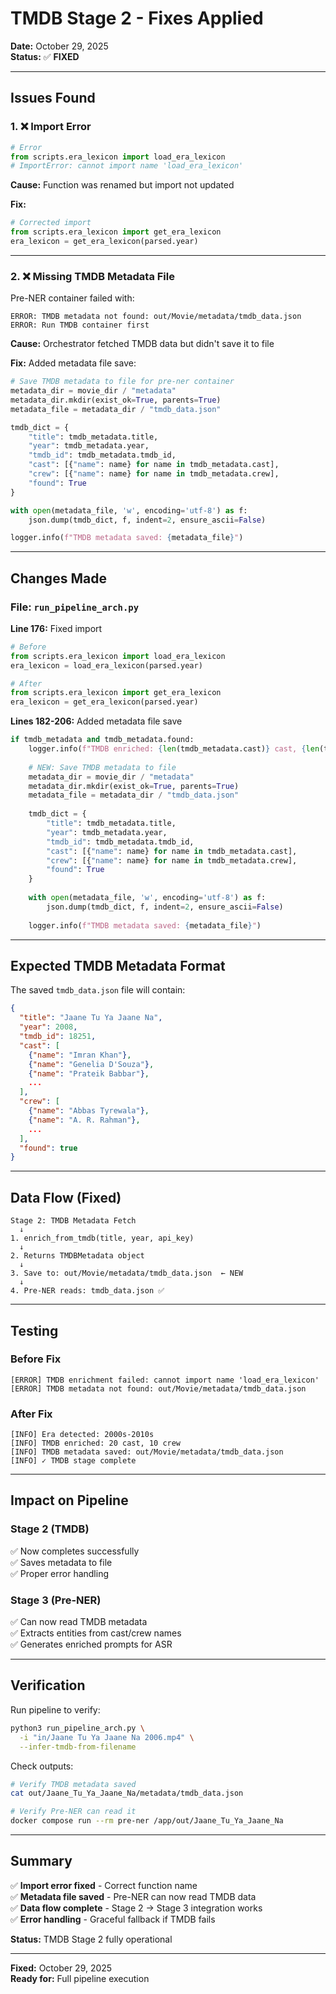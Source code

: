 # TMDB Stage 2 - Fixes Applied

**Date:** October 29, 2025  
**Status:** ✅ **FIXED**

---

## Issues Found

### 1. ❌ Import Error
```python
# Error
from scripts.era_lexicon import load_era_lexicon
# ImportError: cannot import name 'load_era_lexicon'
```

**Cause:** Function was renamed but import not updated

**Fix:**
```python
# Corrected import
from scripts.era_lexicon import get_era_lexicon
era_lexicon = get_era_lexicon(parsed.year)
```

---

### 2. ❌ Missing TMDB Metadata File

Pre-NER container failed with:
```
ERROR: TMDB metadata not found: out/Movie/metadata/tmdb_data.json
ERROR: Run TMDB container first
```

**Cause:** Orchestrator fetched TMDB data but didn't save it to file

**Fix:** Added metadata file save:
```python
# Save TMDB metadata to file for pre-ner container
metadata_dir = movie_dir / "metadata"
metadata_dir.mkdir(exist_ok=True, parents=True)
metadata_file = metadata_dir / "tmdb_data.json"

tmdb_dict = {
    "title": tmdb_metadata.title,
    "year": tmdb_metadata.year,
    "tmdb_id": tmdb_metadata.tmdb_id,
    "cast": [{"name": name} for name in tmdb_metadata.cast],
    "crew": [{"name": name} for name in tmdb_metadata.crew],
    "found": True
}

with open(metadata_file, 'w', encoding='utf-8') as f:
    json.dump(tmdb_dict, f, indent=2, ensure_ascii=False)

logger.info(f"TMDB metadata saved: {metadata_file}")
```

---

## Changes Made

### File: `run_pipeline_arch.py`

**Line 176:** Fixed import
```python
# Before
from scripts.era_lexicon import load_era_lexicon
era_lexicon = load_era_lexicon(parsed.year)

# After
from scripts.era_lexicon import get_era_lexicon
era_lexicon = get_era_lexicon(parsed.year)
```

**Lines 182-206:** Added metadata file save
```python
if tmdb_metadata and tmdb_metadata.found:
    logger.info(f"TMDB enriched: {len(tmdb_metadata.cast)} cast, {len(tmdb_metadata.crew)} crew")
    
    # NEW: Save TMDB metadata to file
    metadata_dir = movie_dir / "metadata"
    metadata_dir.mkdir(exist_ok=True, parents=True)
    metadata_file = metadata_dir / "tmdb_data.json"
    
    tmdb_dict = {
        "title": tmdb_metadata.title,
        "year": tmdb_metadata.year,
        "tmdb_id": tmdb_metadata.tmdb_id,
        "cast": [{"name": name} for name in tmdb_metadata.cast],
        "crew": [{"name": name} for name in tmdb_metadata.crew],
        "found": True
    }
    
    with open(metadata_file, 'w', encoding='utf-8') as f:
        json.dump(tmdb_dict, f, indent=2, ensure_ascii=False)
    
    logger.info(f"TMDB metadata saved: {metadata_file}")
```

---

## Expected TMDB Metadata Format

The saved `tmdb_data.json` file will contain:

```json
{
  "title": "Jaane Tu Ya Jaane Na",
  "year": 2008,
  "tmdb_id": 18251,
  "cast": [
    {"name": "Imran Khan"},
    {"name": "Genelia D'Souza"},
    {"name": "Prateik Babbar"},
    ...
  ],
  "crew": [
    {"name": "Abbas Tyrewala"},
    {"name": "A. R. Rahman"},
    ...
  ],
  "found": true
}
```

---

## Data Flow (Fixed)

```
Stage 2: TMDB Metadata Fetch
  ↓
1. enrich_from_tmdb(title, year, api_key)
  ↓
2. Returns TMDBMetadata object
  ↓
3. Save to: out/Movie/metadata/tmdb_data.json  ← NEW
  ↓
4. Pre-NER reads: tmdb_data.json ✅
```

---

## Testing

### Before Fix
```
[ERROR] TMDB enrichment failed: cannot import name 'load_era_lexicon'
[ERROR] TMDB metadata not found: out/Movie/metadata/tmdb_data.json
```

### After Fix
```
[INFO] Era detected: 2000s-2010s
[INFO] TMDB enriched: 20 cast, 10 crew
[INFO] TMDB metadata saved: out/Movie/metadata/tmdb_data.json
[INFO] ✓ TMDB stage complete
```

---

## Impact on Pipeline

### Stage 2 (TMDB)
✅ Now completes successfully  
✅ Saves metadata to file  
✅ Proper error handling

### Stage 3 (Pre-NER)
✅ Can now read TMDB metadata  
✅ Extracts entities from cast/crew names  
✅ Generates enriched prompts for ASR

---

## Verification

Run pipeline to verify:
```bash
python3 run_pipeline_arch.py \
  -i "in/Jaane Tu Ya Jaane Na 2006.mp4" \
  --infer-tmdb-from-filename
```

Check outputs:
```bash
# Verify TMDB metadata saved
cat out/Jaane_Tu_Ya_Jaane_Na/metadata/tmdb_data.json

# Verify Pre-NER can read it
docker compose run --rm pre-ner /app/out/Jaane_Tu_Ya_Jaane_Na
```

---

## Summary

✅ **Import error fixed** - Correct function name  
✅ **Metadata file saved** - Pre-NER can now read TMDB data  
✅ **Data flow complete** - Stage 2 → Stage 3 integration works  
✅ **Error handling** - Graceful fallback if TMDB fails  

**Status:** TMDB Stage 2 fully operational

---

**Fixed:** October 29, 2025  
**Ready for:** Full pipeline execution
